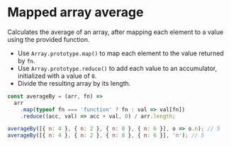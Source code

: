 # Mapped array average

Calculates the average of an array, after mapping each element to a value using the provided function.

* Use `Array.prototype.map()` to map each element to the value returned by `fn`.
* Use `Array.prototype.reduce()` to add each value to an accumulator, initialized with a value of `0`.
* Divide the resulting array by its length.

```js
const averageBy = (arr, fn) =>
  arr
    .map(typeof fn === 'function' ? fn : val => val[fn])
    .reduce((acc, val) => acc + val, 0) / arr.length;
```

```js
averageBy([{ n: 4 }, { n: 2 }, { n: 8 }, { n: 6 }], o => o.n); // 5
averageBy([{ n: 4 }, { n: 2 }, { n: 8 }, { n: 6 }], 'n'); // 5
```
